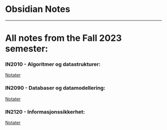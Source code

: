 # Obsidian Notes
___
# All notes from the Fall 2023 semester:
### IN2010 - Algoritmer og datastrukturer:
[Notater](IN2010%-%Algoritmer%og%Datastrukturer.md)

### IN2090 - Databaser og datamodellering:
[Notater](IN2090%-%Databaser%og%datamodellering.md)

### IN2120 - Informasjonssikkerhet:
[Notater](IN2120%-%Informasjonssikkerhet.md)
